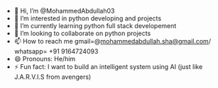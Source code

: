 - 👋 Hi, I’m @MohammedAbdullah03
- 👀 I’m interested in python developing and projects
- 🌱 I’m currently learning python full stack developement
- 💞️ I’m looking to collaborate on python projects
- 📫 How to reach me gmail=@mohammedabdullah.sha@gmail.com/ whatsapp= +91 9164724093
- 😄 Pronouns: He/him
- ⚡ Fun fact: I want to build an intelligent system using AI (just like J.A.R.V.I.S from avengers)

<!---
MohammedAbdullah03/MohammedAbdullah03 is a ✨ special ✨ repository because its `README.md` (this file) appears on your GitHub profile.
You can click the Preview link to take a look at your changes.
--->
